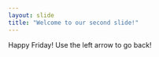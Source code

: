 ```yaml
---
layout: slide
title: "Welcome to our second slide!"
---
```

Happy Friday!
Use the left arrow to go back!
